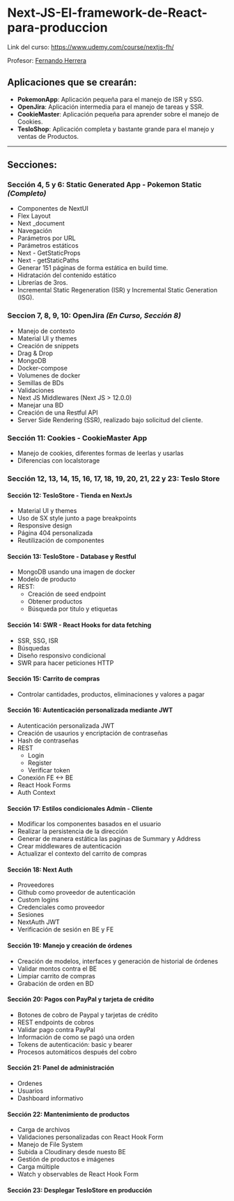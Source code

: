 # Next-JS-El-framework-de-React-para-produccion

Link del curso: https://www.udemy.com/course/nextjs-fh/

Profesor: [Fernando Herrera](https://fernando-herrera.com/#/)

## Aplicaciones que se crearán:

- **PokemonApp**: Aplicación pequeña para el manejo de ISR y SSG.
- **OpenJira**: Aplicación intermedia para el manejo de tareas y SSR.
- **CookieMaster**: Aplicación pequeña para aprender sobre el manejo de Cookies.
- **TesloShop**: Aplicación completa y bastante grande para el manejo y ventas de Productos.

---

## Secciones:

### Sección 4, 5 y 6: Static Generated App - Pokemon Static _(Completo)_

- Componentes de NextUI
- Flex Layout
- Next \_document
- Navegación
- Parámetros por URL
- Parámetros estáticos
- Next - GetStaticProps
- Next - getStaticPaths
- Generar 151 páginas de forma estática en build time.
- Hidratación del contenido estático
- Librerías de 3ros.
- Incremental Static Regeneration (ISR) y Incremental Static Generation (ISG).

### Seccion 7, 8, 9, 10: OpenJira _(En Curso, Sección 8)_

- Manejo de contexto
- Material UI y themes
- Creación de snippets
- Drag & Drop
- MongoDB
- Docker-compose
- Volumenes de docker
- Semillas de BDs
- Validaciones
- Next JS Middlewares (Next JS > 12.0.0)
- Manejar una BD
- Creación de una Restful API
- Server Side Rendering (SSR), realizado bajo solicitud del cliente.

### Sección 11: Cookies - CookieMaster App

- Manejo de cookies, diferentes formas de leerlas y usarlas
- Diferencias con localstorage

### Sección 12, 13, 14, 15, 16, 17, 18, 19, 20, 21, 22 y 23: Teslo Store

#### Sección 12: TesloStore - Tienda en NextJs

- Material UI y themes
- Uso de SX style junto a page breakpoints
- Responsive design
- Página 404 personalizada
- Reutilización de componentes

#### Sección 13: TesloStore - Database y Restful

- MongoDB usando una imagen de docker
- Modelo de producto
- REST:
  - Creación de seed endpoint
  - Obtener productos
  - Búsqueda por titulo y etiquetas

#### Sección 14: SWR - React Hooks for data fetching

- SSR, SSG, ISR
- Búsquedas
- Diseño responsivo condicional
- SWR para hacer peticiones HTTP

#### Sección 15: Carrito de compras

- Controlar cantidades, productos, eliminaciones y valores a pagar

#### Sección 16: Autenticación personalizada mediante JWT

- Autenticación personalizada JWT
- Creación de usaurios y encriptación de contraseñas
- Hash de contraseñas
- REST
  - Login
  - Register
  - Verificar token
- Conexión FE <-> BE
- React Hook Forms
- Auth Context

#### Sección 17: Estilos condicionales Admin - Cliente

- Modificar los componentes basados en el usuario
- Realizar la persistencia de la dirección
- Generar de manera estática las paginas de Summary y Address
- Crear middlewares de autenticación
- Actualizar el contexto del carrito de compras

#### Sección 18: Next Auth

- Proveedores
- Github como proveedor de autenticación
- Custom logins
- Credenciales como proveedor
- Sesiones
- NextAuth JWT
- Verificación de sesión en BE y FE

#### Sección 19: Manejo y creación de órdenes

- Creación de modelos, interfaces y generación de historial de órdenes
- Validar montos contra el BE
- Limpiar carrito de compras
- Grabación de orden en BD

#### Sección 20: Pagos con PayPal y tarjeta de crédito

- Botones de cobro de Paypal y tarjetas de crédito
- REST endpoints de cobros
- Validar pago contra PayPal
- Información de como se pagó una orden
- Tokens de autenticación: basic y bearer
- Procesos automáticos después del cobro

#### Sección 21: Panel de administración

- Ordenes
- Usuarios
- Dashboard informativo

#### Sección 22: Mantenimiento de productos

- Carga de archivos
- Validaciones personalizadas con React Hook Form
- Manejo de File System
- Subida a Cloudinary desde nuesto BE
- Gestión de productos e imágenes
- Carga múltiple
- Watch y observables de React Hook Form

#### Sección 23: Desplegar TesloStore en producción
